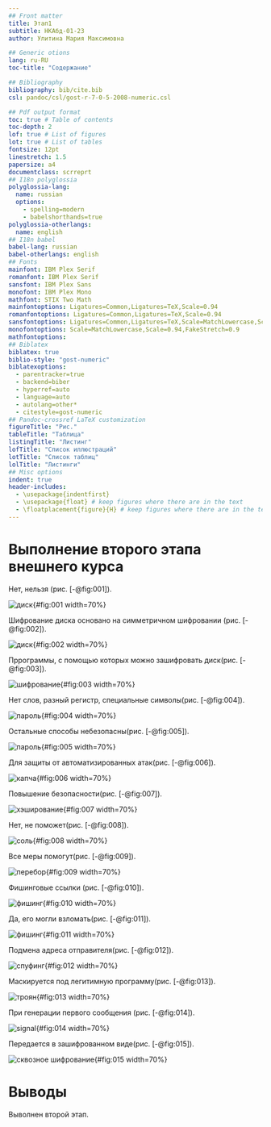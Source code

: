 ```yaml
---
## Front matter
title: Этап1
subtitle: НКАбд-01-23
author: Улитина Мария Максимовна

## Generic otions
lang: ru-RU
toc-title: "Содержание"

## Bibliography
bibliography: bib/cite.bib
csl: pandoc/csl/gost-r-7-0-5-2008-numeric.csl

## Pdf output format
toc: true # Table of contents
toc-depth: 2
lof: true # List of figures
lot: true # List of tables
fontsize: 12pt
linestretch: 1.5
papersize: a4
documentclass: scrreprt
## I18n polyglossia
polyglossia-lang:
  name: russian
  options:
	- spelling=modern
	- babelshorthands=true
polyglossia-otherlangs:
  name: english
## I18n babel
babel-lang: russian
babel-otherlangs: english
## Fonts
mainfont: IBM Plex Serif
romanfont: IBM Plex Serif
sansfont: IBM Plex Sans
monofont: IBM Plex Mono
mathfont: STIX Two Math
mainfontoptions: Ligatures=Common,Ligatures=TeX,Scale=0.94
romanfontoptions: Ligatures=Common,Ligatures=TeX,Scale=0.94
sansfontoptions: Ligatures=Common,Ligatures=TeX,Scale=MatchLowercase,Scale=0.94
monofontoptions: Scale=MatchLowercase,Scale=0.94,FakeStretch=0.9
mathfontoptions:
## Biblatex
biblatex: true
biblio-style: "gost-numeric"
biblatexoptions:
  - parentracker=true
  - backend=biber
  - hyperref=auto
  - language=auto
  - autolang=other*
  - citestyle=gost-numeric
## Pandoc-crossref LaTeX customization
figureTitle: "Рис."
tableTitle: "Таблица"
listingTitle: "Листинг"
lofTitle: "Список иллюстраций"
lotTitle: "Список таблиц"
lolTitle: "Листинги"
## Misc options
indent: true
header-includes:
  - \usepackage{indentfirst}
  - \usepackage{float} # keep figures where there are in the text
  - \floatplacement{figure}{H} # keep figures where there are in the text
---
```



# Выполнение второго этапа внешнего курса

Нет, нельзя (рис. [-@fig:001]).

![диск](image/1.PNG){#fig:001 width=70%}

Шифрование диска основано на симметричном шифровании (рис. [-@fig:002]).

![диск](image/2.PNG){#fig:002 width=70%}

Пррограммы, с помощью которых можно зашифровать диск(рис. [-@fig:003]).

![шифрование](image/3.PNG){#fig:003 width=70%}

Нет слов, разный регистр, специальные символы(рис. [-@fig:004]).

![пароль](image/4.PNG){#fig:004 width=70%}

Остальные способы небезопасны(рис. [-@fig:005]).

![пароль](image/5.PNG){#fig:005 width=70%}

Для защиты от автоматизированных атак(рис. [-@fig:006]).

![капча](image/6.PNG){#fig:006 width=70%}

Повышение безопасности(рис. [-@fig:007]).

![хэширование](image/7.PNG){#fig:007 width=70%}

Нет, не поможет(рис. [-@fig:008]).

![соль](image/8.PNG){#fig:008 width=70%}

Все меры помогут(рис. [-@fig:009]).

![перебор](image/9.PNG){#fig:009 width=70%}

Фишинговые ссылки (рис. [-@fig:010]).

![фишинг](image/10.PNG){#fig:010 width=70%}

Да, его могли взломать(рис. [-@fig:011]).

![фишинг](image/11.PNG){#fig:011 width=70%}

Подмена адреса отправителя(рис. [-@fig:012]).

![спуфинг](image/12.PNG){#fig:012 width=70%}

Маскируется под легитимную программу(рис. [-@fig:013]).

![троян](image/13.PNG){#fig:013 width=70%}

При генерации первого сообщения (рис. [-@fig:014]).

![signal](image/14.PNG){#fig:014 width=70%}

Передается в зашифрованном виде(рис. [-@fig:015]).

![сквозное шифрование](image/15.PNG){#fig:015 width=70%}



# Выводы

Выволнен второй этап.

